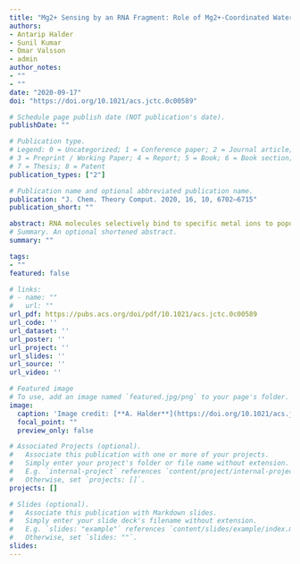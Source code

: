 ```yaml
---
title: "Mg2+ Sensing by an RNA Fragment: Role of Mg2+-Coordinated Water Molecules"
authors:
- Antarip Halder
- Sunil Kumar
- Omar Valsson
- admin
author_notes:
- ""
- ""
date: "2020-09-17"
doi: "https://doi.org/10.1021/acs.jctc.0c00589"

# Schedule page publish date (NOT publication's date).
publishDate: ""

# Publication type.
# Legend: 0 = Uncategorized; 1 = Conference paper; 2 = Journal article;
# 3 = Preprint / Working Paper; 4 = Report; 5 = Book; 6 = Book section;
# 7 = Thesis; 8 = Patent
publication_types: ["2"]

# Publication name and optional abbreviated publication name.
publication: "J. Chem. Theory Comput. 2020, 16, 10, 6702–6715"
publication_short: ""

abstract: RNA molecules selectively bind to specific metal ions to populate their functional active states, making it important to understand their source of ion selectivity. In large RNA systems, metal ions interact with the RNA at multiple locations, making it difficult to decipher the precise role of ions in folding. To overcome this complexity, we studied the role of different metal ions (Mg2+, Ca2+, and K+) in the folding of a small RNA hairpin motif (5′-ucCAAAga-3′) using unbiased all-atom molecular dynamics simulations. The advantage of studying this system is that it requires specific binding of a single metal ion to fold to its native state. We find that even for this small RNA, the folding free energy surface (FES) is multidimensional as different metal ions present in the solution can simultaneously facilitate folding. The FES shows that specific binding of a metal ion is indispensable for its folding. We further show that in addition to the negatively charged phosphate groups, the spatial organization of electronegative nucleobase atoms drives the site-specific binding of the metal ions. Even though the binding site cannot discriminate between different metal ions, RNA folds efficiently only in a Mg2+ solution. We show that the rigid network of Mg2+-coordinated water molecules facilitates the formation of important interactions in the transition state. The other metal ions such as K+ and Ca2+ cannot facilitate the formation of such interactions. These results allow us to hypothesize possible metal-sensing mechanisms in large metalloriboswitches and also provide useful insights into the design of appropriate collective variables for studying large RNA molecules using enhanced sampling methods.
# Summary. An optional shortened abstract.
summary: ""

tags:
- ""
featured: false

# links:
# - name: ""
#   url: ""
url_pdf: https://pubs.acs.org/doi/pdf/10.1021/acs.jctc.0c00589
url_code: ''
url_dataset: ''
url_poster: ''
url_project: ''
url_slides: ''
url_source: ''
url_video: ''

# Featured image
# To use, add an image named `featured.jpg/png` to your page's folder. 
image:
  caption: 'Image credit: [**A. Halder**](https://doi.org/10.1021/acs.jctc.0c00589)'
  focal_point: ""
  preview_only: false

# Associated Projects (optional).
#   Associate this publication with one or more of your projects.
#   Simply enter your project's folder or file name without extension.
#   E.g. `internal-project` references `content/project/internal-project/index.md`.
#   Otherwise, set `projects: []`.
projects: []

# Slides (optional).
#   Associate this publication with Markdown slides.
#   Simply enter your slide deck's filename without extension.
#   E.g. `slides: "example"` references `content/slides/example/index.md`.
#   Otherwise, set `slides: ""`.
slides:
---
```

